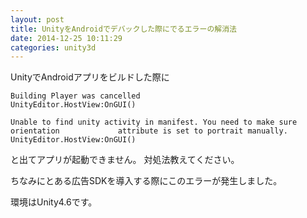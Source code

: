 ```yaml
---
layout: post
title: UnityをAndroidでデバックした際にでるエラーの解消法
date: 2014-12-25 10:11:29
categories: unity3d
---
```

<!-- {% raw %} -->
<p>UnityでAndroidアプリをビルドした際に</p>

<pre><code>Building Player was cancelled
UnityEditor.HostView:OnGUI()

Unable to find unity activity in manifest. You need to make sure orientation             attribute is set to portrait manually.
UnityEditor.HostView:OnGUI()
</code></pre>

<p>と出てアプリが起動できません。
対処法教えてください。</p>

<p>ちなみにとある広告SDKを導入する際にこのエラーが発生しました。</p>

<p>環境はUnity4.6です。</p>
<!-- {% endraw %} -->

